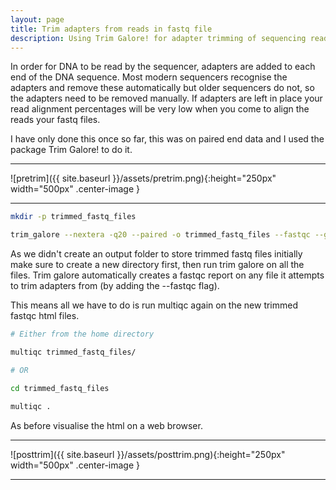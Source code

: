 ```yaml
---
layout: page
title: Trim adapters from reads in fastq file
description: Using Trim Galore! for adapter trimming of sequencing reads
---
```


In order for DNA to be read by the sequencer, adapters are added to each end of the DNA sequence. Most 
modern sequencers recognise the adapters and remove these automatically but older sequencers do not, so
the adapters need to be removed manually. If adapters are left in place your read alignment percentages 
will be very low when you come to align the reads your fastq files.

I have only done this once so far, this was on  paired end data and I used the package Trim Galore! to 
do it.

***

![pretrim]({{ site.baseurl }}/assets/pretrim.png){:height="250px" width="500px" .center-image }

***

~~~bash
mkdir -p trimmed_fastq_files

trim_galore --nextera -q20 --paired -o trimmed_fastq_files --fastqc --gzip sample1_R1.fastq.gz sample1_R2.fastq.gz
~~~

As we didn't create an output folder to store trimmed fastq files initially make sure to create a new 
directory first, then run trim galore on all the files. Trim galore automatically creates a fastqc 
report on any file it attempts to trim adapters from (by adding the --fastqc flag). 

This means all we have to do is run multiqc again on the new trimmed fastqc html files.

~~~bash
# Either from the home directory

multiqc trimmed_fastq_files/

# OR 

cd trimmed_fastq_files

multiqc .
~~~

As before visualise the html on a web browser.  
 

***

![posttrim]({{ site.baseurl }}/assets/posttrim.png){:height="250px" width="500px" .center-image }

***
